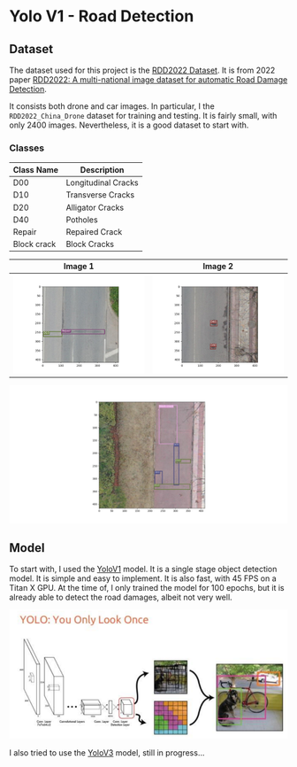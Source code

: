 # Yolo V1 - Road Detection

## Dataset
The dataset used for this project is the [RDD2022 Dataset](https://github.com/sekilab/RoadDamageDetector). It is from 2022 paper [RDD2022: A multi-national image dataset for automatic Road Damage Detection](https://arxiv.org/abs/2209.08538).

It consists both drone and car images. In particular, I the `RDD2022_China_Drone` dataset for training and testing. It is fairly small, with only 2400 images. Nevertheless, it is a good dataset to start with.


### Classes
|  Class Name   |     Description      |
|--------------|-----------------------|
| D00          | Longitudinal Cracks   |
| D10          | Transverse Cracks     |
| D20          | Alligator Cracks      |
| D40          | Potholes              |
| Repair       | Repaired Crack               |
| Block crack  | Block Cracks          |

| Image 1 | Image 2 |
|---------|---------|
| ![Image 1](./imgs/Figure_3.png) | ![Image 2](./imgs/Figure_5.png) |

![Image 1](./imgs/Figure_4.png) 


## Model
To start with, I used the [YoloV1](https://arxiv.org/abs/1506.02640) model. It is a single stage object detection model. It is simple and easy to implement. It is also fast, with 45 FPS on a Titan X GPU. At the time of, I only trained the model for 100 epochs, but it is already able to detect the road damages, albeit not very well.

![Image 1](./imgs/arc.png) 


I also tried to use the [YoloV3](https://arxiv.org/abs/1804.02767) model, still in progress...



